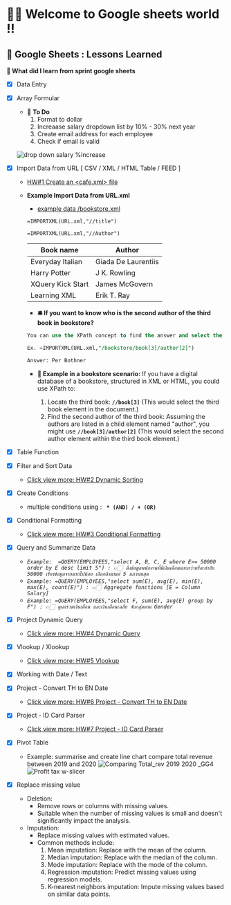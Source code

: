 # 🌼🌻 Welcome to Google sheets world !!
##  📁  Google Sheets : Lessons Learned
**🍔 What did I learn from sprint google sheets**

- [x] Data Entry 
- [x] Array Formular
    - 🍱 **To Do**	
      1. Format to dollar	
      2. Increaase salary dropdown list by 10% - 30% next year	
      3. Create email address for each employee	
      4. Check if email is valid	
	 
     ![drop down salary %increase ](https://github.com/user-attachments/assets/1a71c704-c8ab-4781-916b-4d383250984a)

- [x] Import Data from URL [ CSV / XML / HTML Table / FEED ]
    - [HW#1 Create an <cafe.xml> file](https://github.com/BowlaSunsun/Data-science-bootcamp-batch10/blob/main/Spreadsheets/Homework_ggsheets_dsb10/HW%231_cafe.xml)
  
  - **Example Import Data from URL.xml**
    - [example data /bookstore.xml](https://raw.githubusercontent.com/toyeiei/jetbrains-python/master/bookshop.xml)
     ```
     =IMPORTXML(URL.xml,"//title")
     ```
     ```
    =IMPORTXML(URL.xml,"//Author")
     ```
    | Book name  | Author |
    | ----------- | ----------- |
    | Everyday Italian | Giada De Laurentiis|
    | Harry Potter| J K. Rowling |
    | XQuery Kick Start | James McGovern |
    | Learning XML | Erik T. Ray |

    - **🛎 If you want to know who is the second author of the third book in bookstore?**
     ```sql
    You can use the XPath concept to find the answer and select the index you want to know.

    Ex. =IMPORTXML(URL.xml,"/bookstore/book[3]/author[2]")

    Answer: Per Bothner

    ```
    - **🍟 Example in a bookstore scenario:** If you have a digital database of a bookstore, structured in XML or HTML, you could use XPath to:

      1. Locate the third book:  **```//book[3]```**  (This would select the third book element in the document.)
      2. Find the second author of the third book: Assuming the authors are listed in a child element named "author", you might use **```//book[3]/author[2]```** (This would select the second author element within the third book element.)
- [x] Table Function
- [x] Filter and Sort Data
  -  [Click view more: HW#2 Dynamic Sorting](https://github.com/BowlaSunsun/Data-science-bootcamp-batch10/blob/main/Spreadsheets/Homework_ggsheets_dsb10/HW%232_Dynamic%20Sorting.md)
- [x] Create Conditions
  - multiple conditions using : **``` * (AND) / + (OR)```** 
- [x] Conditional Formatting
  - [Click view more: HW#3 Conditional Formatting](https://github.com/BowlaSunsun/Data-science-bootcamp-batch10/blob/main/Spreadsheets/Homework_ggsheets_dsb10/HW%233_Conditional%20Formatting.md) 
- [x] Query and Summarize Data
  - *```Example:  =QUERY(EMPLOYEES,"select A, B, C, E where E>= 50000 order by E desc limit 5") :
         👉🏻 ดึงข้อมูลพนักงานที่มีเงินเดือนมากกว่าหรือเท่ากับ 50000 เรียงข้อมูลจากมากไปน้อย เลือกดึงมาแค่ 5 แถวบนสุด```*
  - *```Example: =QUERY(EMPLOYEES,"select sum(E), avg(E), min(E), max(E), count(E)") :
          👉🏻 Aggregate functions [E = Column Salary]```*
  - *```Example: =QUERY(EMPLOYEES,"select F, sum(E), avg(E) group by F") : 👉🏻 ดูผลรวมเงินเดือน และเงินเดือนเฉลี่ย จับกลุ่มตาม Gender```*
- [x] Project Dynamic Query
  - [Click view more: HW#4 Dynamic Query](https://github.com/BowlaSunsun/Data-science-bootcamp-batch10/blob/main/Spreadsheets/Homework_ggsheets_dsb10/HW%234_Dynamic%20Query.md)
- [x] Vlookup / Xlookup
  - [Click view more: HW#5 Vlookup](https://github.com/BowlaSunsun/Data-science-bootcamp-batch10/blob/main/Spreadsheets/Homework_ggsheets_dsb10/HW%235_Vlookup.md)
- [x] Working with Date / Text
- [x] Project - Convert TH to EN Date
  - [Click view more: HW#6 Project - Convert TH to EN Date](https://github.com/BowlaSunsun/Data-science-bootcamp-batch10/blob/main/Spreadsheets/Homework_ggsheets_dsb10/HW%236_Convert%20TH%20to%20EN%20Date.md)
- [x] Project - ID Card Parser
  - [Click view more: HW#7 Project - ID Card Parser](https://github.com/BowlaSunsun/Data-science-bootcamp-batch10/blob/main/Spreadsheets/Homework_ggsheets_dsb10/HW%237_ID%20Card%20Parser.md)
- [x] Pivot Table
  - Example: summarise and create line chart compare total revenue between 2019 and 2020
  ![Comparing Total_rev 2019   2020 _GG4](https://github.com/user-attachments/assets/8a69819f-a525-419e-8547-7cc82a43941f)
  ![Profit   tax w-slicer](https://github.com/user-attachments/assets/d2b2182d-48b4-473a-b1c9-fccad45d8258)

- [x] Replace missing value
  - Deletion:
    - Remove rows or columns with missing values.
    - Suitable when the number of missing values is small and doesn't significantly impact the analysis.
  - Imputation:
    - Replace missing values with estimated values.
    - Common methods include:
      1. Mean imputation: Replace with the mean of the column.
      2. Median imputation: Replace with the median of the column.
      3. Mode imputation: Replace with the mode of the column.
      4. Regression imputation: Predict missing values using regression models.
      5. K-nearest neighbors imputation: Impute missing values based on similar data points.   



